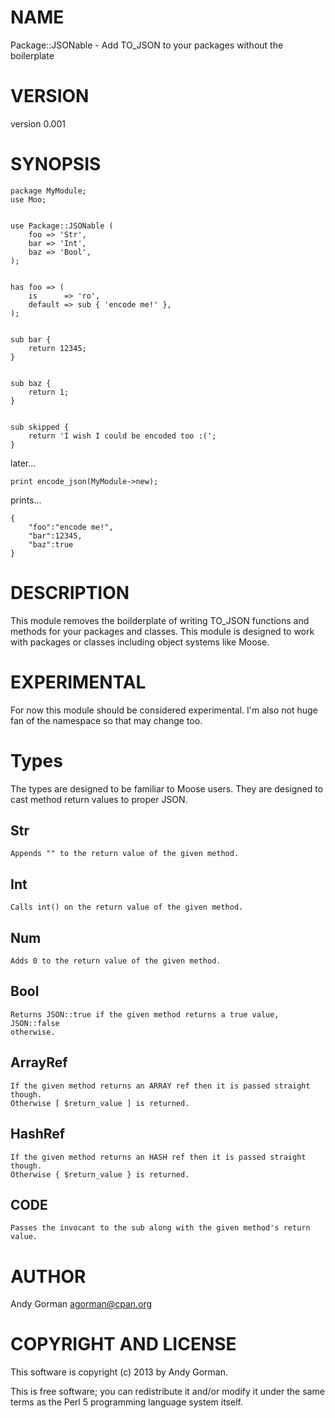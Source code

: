 # NAME

Package::JSONable - Add TO\_JSON to your packages without the boilerplate

# VERSION

version 0.001

# SYNOPSIS

    package MyModule;
    use Moo;
    

    use Package::JSONable (
        foo => 'Str',
        bar => 'Int',
        baz => 'Bool',
    );
    

    has foo => (
        is      => 'ro',
        default => sub { 'encode me!' },
    );
    

    sub bar {
        return 12345;
    }
    

    sub baz {
        return 1;
    }
    

    sub skipped {
        return 'I wish I could be encoded too :(';
    }

later...

    print encode_json(MyModule->new);

prints...

    {
        "foo":"encode me!",
        "bar":12345,
        "baz":true
    }

# DESCRIPTION

This module removes the boilderplate of writing TO\_JSON functions and methods
for your packages and classes. This module is designed to work with packages
or classes including object systems like Moose.

# EXPERIMENTAL

For now this module should be considered experimental. I'm also not huge fan of
the namespace so that may change too.

# Types

The types are designed to be familiar to Moose users. They are designed to cast
method return values to proper JSON.

## Str

    Appends "" to the return value of the given method.

## Int

    Calls int() on the return value of the given method.

## Num

    Adds 0 to the return value of the given method.

## Bool

    Returns JSON::true if the given method returns a true value, JSON::false
    otherwise.

## ArrayRef

    If the given method returns an ARRAY ref then it is passed straight though.
    Otherwise [ $return_value ] is returned.

## HashRef

    If the given method returns an HASH ref then it is passed straight though.
    Otherwise { $return_value } is returned.

## CODE

    Passes the invocant to the sub along with the given method's return value. 

# AUTHOR

Andy Gorman <agorman@cpan.org>

# COPYRIGHT AND LICENSE

This software is copyright (c) 2013 by Andy Gorman.

This is free software; you can redistribute it and/or modify it under
the same terms as the Perl 5 programming language system itself.
